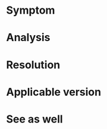 Symptom
========

Analysis
=======

Resolution
==========

Applicable version
==================

See as well
==========

